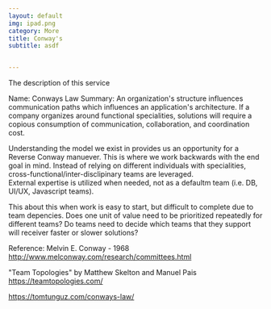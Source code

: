 ```yaml
---
layout: default
img: ipad.png
category: More
title: Conway's 
subtitle: asdf


---
```

The description of this service

Name: Conways Law
Summary: An organization's structure influences communication paths which influences an application's architecture.
If a company organizes around functional specialities, solutions will require a copious consumption of communication, collaboration, and coordination cost.

Understanding the model we exist in provides us an opportunity for a Reverse Conway manuever. This is where we work backwards with the end goal in mind. 
Instead of relying on different individuals with specialities, cross-functional/inter-disclipinary teams are leveraged.  
External expertise is utilized when needed, not as a defaultm team (i.e. DB, UI/UX, Javascript teams).  

This about this when work is easy to start, but difficult to complete due to team depencies. 
Does one unit of value need to be prioritized repeatedly for different teams?  Do teams need to decide which teams that they support will receiver faster or slower solutions?

Reference:
Melvin E. Conway - 1968
http://www.melconway.com/research/committees.html

"Team Topologies" by Matthew Skelton and Manuel Pais https://teamtopologies.com/

https://tomtunguz.com/conways-law/
